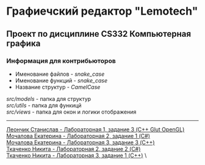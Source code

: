 # Графиечский редактор "Lemotech"
Проект по дисциплине CS332 Компьютерная графика
---
### Информация для контрибьюторов
* Именование файлов - *snake_case*
* Именование функций - *snake_case*
* Название структур - *CamelCase*

*src/models* - папка для структур \
*src/utils* - папка для функицй \
*src/views* - папка для окон и логики отображения

---
[Леончик Станислав - Лабораторная 1, задание 3 (C++ Glut OpenGL)](https://github.com/stanislavleonchik/computer-graphics/tree/main/no_include_labs/lab1-task3-leonchik) \
[Мочалова Екатерина - Лабораторная 2, задание 1 (C#)](https://github.com/stanislavleonchik/computer-graphics/tree/main/no_include_labs/lab2-task1-mochalova) \
[Мочалова Екатерина - Лабораторная 3, задание 3 (C++)](https://github.com/stanislavleonchik/computer-graphics/tree/main/no_include_labs/lab3-task3-mochalova) \
[Ткаченко Никита - Лабораторная 2, задание 2 (C#)](https://github.com/stanislavleonchik/computer-graphics/tree/main/no_include_labs/lab2-task2-tkachenko) \
[Ткаченко Никита - Лабораторная 3, задание 1 (C++)](https://github.com/stanislavleonchik/computer-graphics/tree/main/no_include_labs/lab3-task1-tkachenko) \
